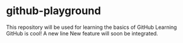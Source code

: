 # github-playground
This repository will be used for learning the basics of GitHub
Learning GitHub is cool!
A new line
New feature will soon be integrated.
